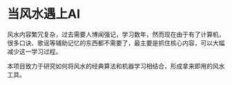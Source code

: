 # 当风水遇上AI

风水内容繁冗复杂，过去需要人博闻强记，学习数年，然而现在由于有了计算机，很多口诀、歌谣等辅助记忆的东西都不需要了，最主要是抓住核心内容，可以大幅减少这一学习过程。

本项目致力于研究如何将风水的经典算法和机器学习相结合，形成拿来即用的风水工具。
